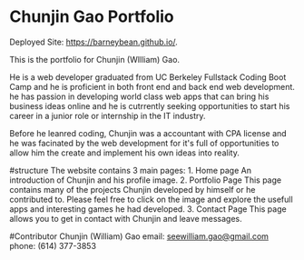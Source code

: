 # Chunjin Gao Portfolio

Deployed Site: https://barneybean.github.io/.

This is the portfolio for Chunjin (WIlliam) Gao.

He is a web developer graduated from UC Berkeley Fullstack Coding Boot Camp and he is proficient in both front end and back end web development. he has passion in developing world class web apps that can bring his business ideas online and he is cutrrently seeking opportunities to start his career in a junior role or internship in the IT industry.  

Before he leanred coding, Chunjin was a accountant with CPA license and he was facinated by the web development for it's full of opportunities to allow him the create and implement his own ideas into reality. 

#structure
The website contains 3 main pages: 
    1. Home page 
        An introduction of Chunjin and his profile image.
    2. Portfolio Page
        This page contains many of the projects Chunjin developed by himself or he contributed to. Please feel free to click on the image and explore the usefull apps and interesting games he had developed.
    3. Contact Page
        This page allows you to get in contact with Chunjin and leave messages.

#Contributor
Chunjin (William) Gao 
email: seewilliam.gao@gmail.com
phone: (614) 377-3853




